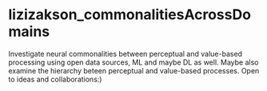 # lizizakson_commonalitiesAcrossDomains
Investigate neural commonalities between perceptual and value-based processing using open data sources, ML and maybe DL as well.
Maybe also examine the hierarchy beteen perceptual and value-based processes.
Open to ideas and collaborations:)
